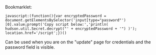 

Bookmarklet:

```
javascript:(function(){var encryptedPassword = document.getElementsBySelector('input[type="password"')[0].value;prompt('Copy script below:','println( hudson.util.Secret.decrypt("' + encryptedPassword + '") )'); location.href='/script';})()
```

Can be used when you are on the "update" page for credentials and the password
field is visible.
